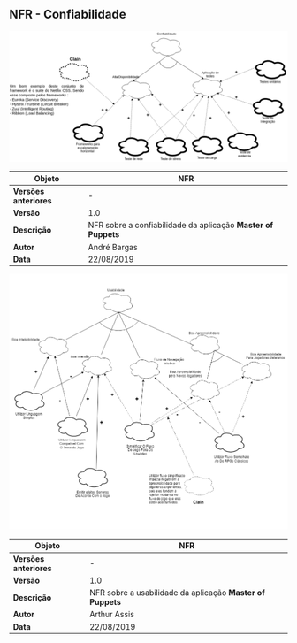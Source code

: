 
## NFR - Confiabilidade

![nfr confiabilidade](./../img/nfr_confiabilidade.png)

|**Objeto**|**NFR**|
|--|--|
|**Versões anteriores**| - |
|**Versão**| 1.0 |
| **Descrição** | NFR sobre a confiabilidade da aplicação **Master of Puppets**|
| **Autor** | André Bargas |
| **Data** | 22/08/2019 |

![nfr usabilidade](./../img/nfr_usabilidade.png)

|**Objeto**|**NFR**|
|--|--|
|**Versões anteriores**| - |
|**Versão**| 1.0 |
| **Descrição** | NFR sobre a usabilidade da aplicação **Master of Puppets**|
| **Autor** | Arthur Assis |
| **Data** | 22/08/2019 |
